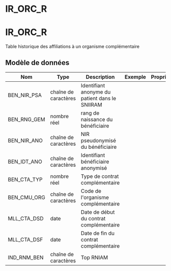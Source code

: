 # IR_ORC_R

<!-- ATTENTION : Ne pas supprimer ou modifier la ligne ci-dessous -->
# IR_ORC_R

Table historique des affiliations à un organisme complémentaire


## Modèle de données

|Nom|Type|Description|Exemple|Propriétés|
|-|-|-|-|-|
|BEN_NIR_PSA|chaîne de caractères|Identifiant anonyme du patient dans le SNIIRAM|||
|BEN_RNG_GEM|nombre réel|rang de naissance du bénéficiaire|||
|BEN_NIR_ANO|chaîne de caractères|NIR pseudonymisé du bénéficiaire|||
|BEN_IDT_ANO|chaîne de caractères|Identifiant bénéficiaire anonymisé|||
|BEN_CTA_TYP|nombre réel|Type de contrat complémentaire|||
|BEN_CMU_ORG|chaîne de caractères|Code de l'organisme complémentaire|||
|MLL_CTA_DSD|date|Date de début du contrat complémentaire|||
|MLL_CTA_DSF|date|Date de fin du contrat complémentaire|||
|IND_RNM_BEN|chaîne de caractères|Top RNIAM|||

<!-- ATTENTION : Ne pas supprimer ou modifier la ligne ci-dessus -->
